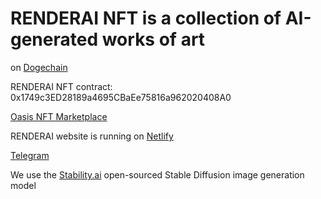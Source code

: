 # RENDERAI NFT is a collection of AI-generated works of art

on [Dogechain](https://dogechain.dog)

RENDERAI NFT contract: 0x1749c3ED28189a4695CBaEe75816a962020408A0

[Oasis NFT Marketplace](https://oasis-nft.dog/collection/0x1749c3ED28189a4695CBaEe75816a962020408A0)

RENDERAI website is running on [Netlify](https://renderai.netlify.app/)

[Telegram](https://t.me/renderai_nft)

We use the [Stability.ai](https://stability.ai) open-sourced Stable Diffusion image generation model



